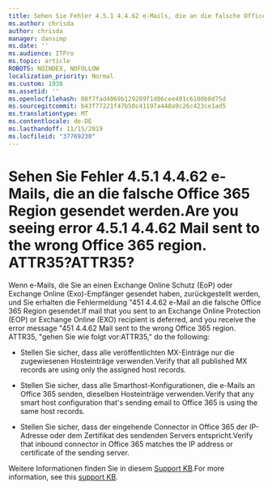 ```yaml
---
title: Sehen Sie Fehler 4.5.1 4.4.62 e-Mails, die an die falsche Office 365 Region gesendet werden. ATTR35?
ms.author: chrisda
author: chrisda
manager: dansimp
ms.date: ''
ms.audience: ITPro
ms.topic: article
ROBOTS: NOINDEX, NOFOLLOW
localization_priority: Normal
ms.custom: 1938
ms.assetid: ''
ms.openlocfilehash: 08f7fad4069b129289f1d06cee401c6100b0d75d
ms.sourcegitcommit: b43f77221f47b50c41197a448a9c26c423ce1ad5
ms.translationtype: MT
ms.contentlocale: de-DE
ms.lasthandoff: 11/15/2019
ms.locfileid: "37769230"
---
```

# <a name="are-you-seeing-error-451-4462-mail-sent-to-the-wrong-office-365-region-attr35"></a><span data-ttu-id="a6301-103">Sehen Sie Fehler 4.5.1 4.4.62 e-Mails, die an die falsche Office 365 Region gesendet werden.</span><span class="sxs-lookup"><span data-stu-id="a6301-103">Are you seeing error 4.5.1 4.4.62 Mail sent to the wrong Office 365 region.</span></span> <span data-ttu-id="a6301-104">ATTR35?</span><span class="sxs-lookup"><span data-stu-id="a6301-104">ATTR35?</span></span>

<span data-ttu-id="a6301-105">Wenn e-Mails, die Sie an einen Exchange Online Schutz (EoP) oder Exchange Online (Exo)-Empfänger gesendet haben, zurückgestellt werden, und Sie erhalten die Fehlermeldung "451 4.4.62 e-Mail an die falsche Office 365 Region gesendet.</span><span class="sxs-lookup"><span data-stu-id="a6301-105">If mail that you sent to an Exchange Online Protection (EOP) or Exchange Online (EXO) recipient is deferred, and you receive the error message "451 4.4.62 Mail sent to the wrong Office 365 region.</span></span> <span data-ttu-id="a6301-106">ATTR35, "gehen Sie wie folgt vor:</span><span class="sxs-lookup"><span data-stu-id="a6301-106">ATTR35," do the following:</span></span>

- <span data-ttu-id="a6301-107">Stellen Sie sicher, dass alle veröffentlichten MX-Einträge nur die zugewiesenen Hosteinträge verwenden.</span><span class="sxs-lookup"><span data-stu-id="a6301-107">Verify that all published MX records are using only the assigned host records.</span></span>

- <span data-ttu-id="a6301-108">Stellen Sie sicher, dass alle Smarthost-Konfigurationen, die e-Mails an Office 365 senden, dieselben Hosteinträge verwenden.</span><span class="sxs-lookup"><span data-stu-id="a6301-108">Verify that any smart host configuration that's sending email to Office 365 is using the same host records.</span></span>

- <span data-ttu-id="a6301-109">Stellen Sie sicher, dass der eingehende Connector in Office 365 der IP-Adresse oder dem Zertifikat des sendenden Servers entspricht.</span><span class="sxs-lookup"><span data-stu-id="a6301-109">Verify that inbound connector in Office 365 matches the IP address or certificate of the sending server.</span></span>

<span data-ttu-id="a6301-110">Weitere Informationen finden Sie in diesem [Support KB](https://support.microsoft.com/help/4057301/attr35-response-code-when-mail-is-sent-to-eop-exo).</span><span class="sxs-lookup"><span data-stu-id="a6301-110">For more information, see this [support KB](https://support.microsoft.com/help/4057301/attr35-response-code-when-mail-is-sent-to-eop-exo).</span></span>
